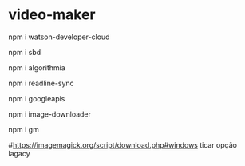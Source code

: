 # video-maker

npm i watson-developer-cloud

npm i sbd

npm i algorithmia

npm i readline-sync

npm i googleapis

npm i image-downloader

npm i gm

#https://imagemagick.org/script/download.php#windows ticar opção lagacy
